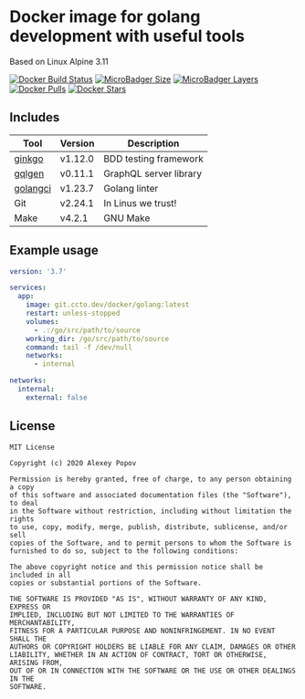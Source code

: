 # Docker image for golang development with useful tools
Based on Linux Alpine 3.11

[![Docker Build Status](https://img.shields.io/docker/cloud/build/alexeyco/golang)](https://hub.docker.com/r/alexeyco/golang)
[![MicroBadger Size](https://img.shields.io/microbadger/image-size/alexeyco/golang)](https://hub.docker.com/r/alexeyco/golang)
[![MicroBadger Layers](https://img.shields.io/microbadger/layers/alexeyco/golang)](https://hub.docker.com/r/alexeyco/golang)
[![Docker Pulls](https://img.shields.io/docker/pulls/alexeyco/golang)](https://hub.docker.com/r/alexeyco/golang)
[![Docker Stars](https://img.shields.io/docker/stars/alexeyco/golang)](https://hub.docker.com/r/alexeyco/golang)

## Includes
| Tool                                                  | Version | Description            |
|-------------------------------------------------------|---------|------------------------|
| [ginkgo](https://github.com/onsi/ginkgo)              | v1.12.0 | BDD testing framework  |
| [gqlgen](https://github.com/99designs/gqlgen)         | v0.11.1 | GraphQL server library |
| [golangci](https://github.com/golangci/golangci-lint) | v1.23.7 | Golang linter          |
| Git                                                   | v2.24.1 | In Linus we trust!     |
| Make                                                  | v4.2.1  | GNU Make               |

## Example usage
```yaml
version: '3.7'

services:
  app:
    image: git.ccto.dev/docker/golang:latest
    restart: unless-stopped
    volumes:
      - .:/go/src/path/to/source
    working_dir: /go/src/path/to/source
    command: tail -f /dev/null
    networks:
      - internal

networks:
  internal:
    external: false
```

## License

```
MIT License

Copyright (c) 2020 Alexey Popov

Permission is hereby granted, free of charge, to any person obtaining a copy
of this software and associated documentation files (the "Software"), to deal
in the Software without restriction, including without limitation the rights
to use, copy, modify, merge, publish, distribute, sublicense, and/or sell
copies of the Software, and to permit persons to whom the Software is
furnished to do so, subject to the following conditions:

The above copyright notice and this permission notice shall be included in all
copies or substantial portions of the Software.

THE SOFTWARE IS PROVIDED "AS IS", WITHOUT WARRANTY OF ANY KIND, EXPRESS OR
IMPLIED, INCLUDING BUT NOT LIMITED TO THE WARRANTIES OF MERCHANTABILITY,
FITNESS FOR A PARTICULAR PURPOSE AND NONINFRINGEMENT. IN NO EVENT SHALL THE
AUTHORS OR COPYRIGHT HOLDERS BE LIABLE FOR ANY CLAIM, DAMAGES OR OTHER
LIABILITY, WHETHER IN AN ACTION OF CONTRACT, TORT OR OTHERWISE, ARISING FROM,
OUT OF OR IN CONNECTION WITH THE SOFTWARE OR THE USE OR OTHER DEALINGS IN THE
SOFTWARE.
```
